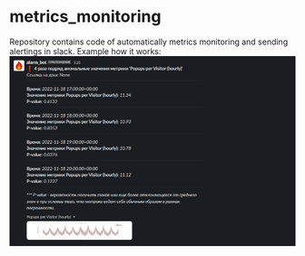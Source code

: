 # metrics_monitoring
Repository contains code of automatically metrics monitoring and sending alertings in slack.
Example how it works:
<img src="https://github.com/alexeiveselov92/metrics_monitoring/blob/main/monitoring_example_screen.png" alt="drawing" width=600/>